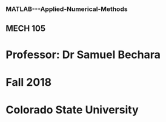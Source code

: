 
### MATLAB---Applied-Numerical-Methods
## MECH 105
# Professor: Dr Samuel Bechara
# Fall 2018
# Colorado State University
